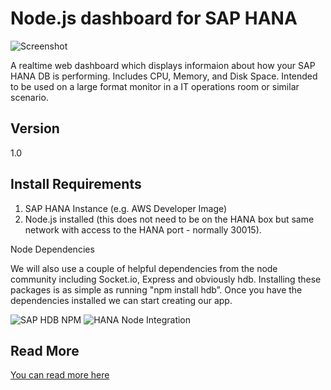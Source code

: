 Node.js dashboard for SAP HANA
=========

![Screenshot](http://scn.sap.com/servlet/JiveServlet/showImage/38-98373-337370/pastedImage_15.png)

A realtime web dashboard which displays informaion about how your SAP HANA DB is performing. Includes CPU, Memory, and Disk Space. Intended to be used on a large format monitor in a IT operations room or similar scenario.

Version
----

1.0

Install Requirements
----

1. SAP HANA Instance (e.g. AWS Developer Image)
2. Node.js installed (this does not need to be on the HANA box but same network with access to the HANA port - normally 30015).

Node Dependencies

We will also use a couple of helpful dependencies from the node community including Socket.io, Express and obviously hdb. Installing these packages is as simple as running "npm install hdb”. Once you have the dependencies installed we can start creating our app.

![SAP HDB NPM](https://nodei.co/npm/hdb.png?compact=true)
![HANA Node Integration](http://scn.sap.com/servlet/JiveServlet/downloadImage/38-98373-337377/474-400/pastedImage_35.png)


Read More
----
[You can read more here](http://scn.sap.com/community/developer-center/hana/blog/2013/12/05/nodejs-dashboard-for-sap-hana)